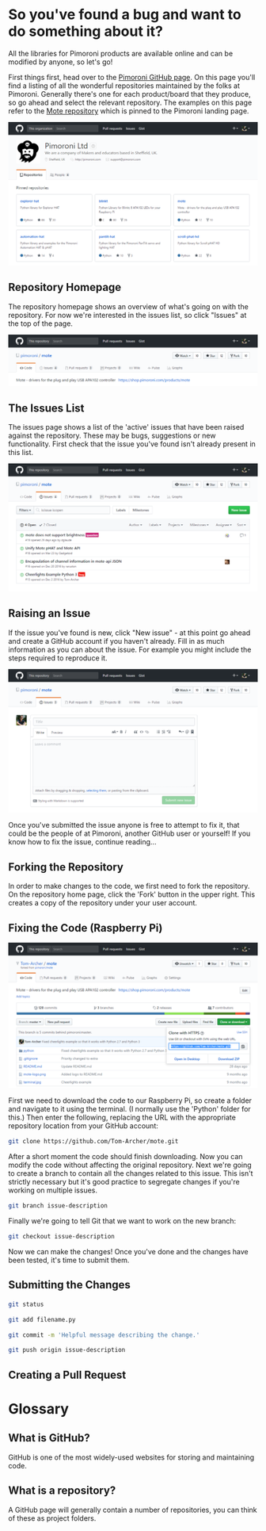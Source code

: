 # So you've found a bug and want to do something about it?

All the libraries for Pimoroni products are available online and can be modified by anyone, so let's go!

First things first, head over to the [Pimoroni GitHub page](https://github.com/pimoroni). On this page you'll find a listing of all the wonderful repositories maintained by the folks at Pimoroni. Generally there's one for each product/board that they produce, so go ahead and select the relevant repository. The examples on this page refer to the [Mote repository](https://github.com/pimoroni/Mote) which is pinned to the Pimoroni landing page.

![Pimoroni Home Page](/images/2-Pimoroni-Github.png)

## Repository Homepage
The repository homepage shows an overview of what's going on with the repository. For now we're interested in the issues list, so click "Issues" at the top of the page.

![Mote Repository Home Page](/images/3-Pimoroni-Github-Mote.png)

## The Issues List
The issues page shows a list of the 'active' issues that have been raised against the repository. These may be bugs, suggestions or new functionality. First check that the issue you've found isn't already present in this list.

![Mote Issues List](/images/4-Pimoroni-Github-Mote-Issues.png)

## Raising an Issue
If the issue you've found is new, click "New issue" - at this point go ahead and create a GitHub account if you haven't already. Fill in as much information as you can about the issue. For example you might include the steps required to reproduce it. 

![Raise an Issue](/images/5-Pimoroni-Github-Mote-Issues-Raise.png)

Once you've submitted the issue anyone is free to attempt to fix it, that could be the people of at Pimoroni, another GitHub user or yourself! If you know how to fix the issue, continue reading...

## Forking the Repository

In order to make changes to the code, we first need to fork the repository. On the repository home page, click the 'Fork' button in the upper right. This creates a copy of the repository under your user account. 

## Fixing the Code (Raspberry Pi)

![Clone Repository](/images/6-Personal-Github-Mote.png)

First we need to download the code to our Raspberry Pi, so create a folder and navigate to it using the terminal. (I normally use the 'Python' folder for this.) Then enter the following, replacing the URL with the appropriate repository location from your GitHub account: 

```bash
git clone https://github.com/Tom-Archer/mote.git
```

After a short moment the code should finish downloading. Now you can modify the code without affecting the original repository. Next we're going to create a branch to contain all the changes related to this issue. This isn't strictly necessary but it's good practice to segregate changes if you're working on multiple issues.

```bash
git branch issue-description
```

Finally we're going to tell Git that we want to work on the new branch:

```bash
git checkout issue-description
```

Now we can make the changes! Once you've done and the changes have been tested, it's time to submit them.

## Submitting the Changes

```bash
git status
```

```bash
git add filename.py
```

```bash
git commit -m 'Helpful message describing the change.'
```

```bash
git push origin issue-description
```

## Creating a Pull Request





# Glossary
## What is GitHub?
GitHub is one of the most widely-used websites for storing and maintaining code. 

## What is a repository?
A GitHub page will generally contain a number of repositories, you can think of these as project folders. 
